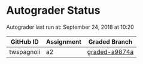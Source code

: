 # Autograder Status
Autograder last run at: September 24, 2018 at 10:20

| GitHub ID | Assignment | Graded Branch |
|-----------|------------|---------------|
| twspagnoli | a2 | [graded-a9874a](https://github.com/Fall2018COMP401-001/a2-twspagnoli/tree/graded-a9874a) | 

